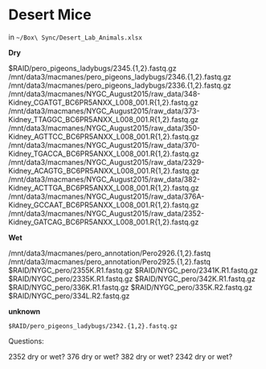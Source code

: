 Desert Mice
===========

in `~/Box\ Sync/Desert_Lab_Animals.xlsx`

**Dry**

$RAID/pero_pigeons_ladybugs/2345.{1,2}.fastq.gz
/mnt/data3/macmanes/pero_pigeons_ladybugs/2346.{1,2}.fastq.gz
/mnt/data3/macmanes/pero_pigeons_ladybugs/2336.{1,2}.fastq.gz
/mnt/data3/macmanes/NYGC_August2015/raw_data/348-Kidney_CGATGT_BC6PR5ANXX_L008_001.R{1,2}.fastq.gz
/mnt/data3/macmanes/NYGC_August2015/raw_data/373-Kidney_TTAGGC_BC6PR5ANXX_L008_001.R{1,2}.fastq.gz
/mnt/data3/macmanes/NYGC_August2015/raw_data/350-Kidney_AGTTCC_BC6PR5ANXX_L008_001.R{1,2}.fastq.gz
/mnt/data3/macmanes/NYGC_August2015/raw_data/370-Kidney_TGACCA_BC6PR5ANXX_L008_001.R{1,2}.fastq.gz
/mnt/data3/macmanes/NYGC_August2015/raw_data/2329-Kidney_ACAGTG_BC6PR5ANXX_L008_001.R{1,2}.fastq.gz
/mnt/data3/macmanes/NYGC_August2015/raw_data/382-Kidney_ACTTGA_BC6PR5ANXX_L008_001.R{1,2}.fastq.gz
/mnt/data3/macmanes/NYGC_August2015/raw_data/376A-Kidney_GCCAAT_BC6PR5ANXX_L008_001.R{1,2}.fastq.gz
/mnt/data3/macmanes/NYGC_August2015/raw_data/2352-Kidney_GATCAG_BC6PR5ANXX_L008_001.R{1,2}.fastq.gz



**Wet**

/mnt/data3/macmanes/pero_annotation/Pero2926.{1,2}.fastq
/mnt/data3/macmanes/pero_annotation/Pero2925.{1,2}.fastq
$RAID/NYGC_pero/2355K.R1.fastq.gz
$RAID/NYGC_pero/2341K.R1.fastq.gz
$RAID/NYGC_pero/2335K.R1.fastq.gz
$RAID/NYGC_pero/342K.R1.fastq.gz
$RAID/NYGC_pero/336K.R1.fastq.gz
$RAID/NYGC_pero/335K.R2.fastq.gz
$RAID/NYGC_pero/334L.R2.fastq.gz

**unknown**

```
$RAID/pero_pigeons_ladybugs/2342.{1,2}.fastq.gz

```

Questions:


2352 dry or wet?
376 dry or wet?
382 dry or wet?
2342 dry or wet?
